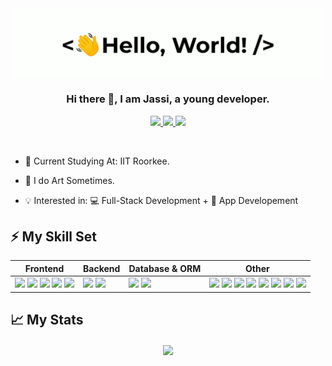 <div align="center">
    <img src="assets/greetings.gif" align="center" height="" width="500" />
</div>
  

### <div align="center" width="200">Hi there 👋, I am Jassi, a young developer.</div>

<p align="center">
    <a href="mailto:jassagillam@gmail.com">
        <img src="https://img.shields.io/badge/gmail-%23ff4343.svg?&style=for-the-badge&logo=gmail&logoColor=white" />
    </a>
    <a href="https://discordapp.com/users/692744567447093318">
        <img src="https://img.shields.io/badge/Discord-7289DA?style=for-the-badge&logo=discord&logoColor=white" />
    </a>
    <a href="https://www.instagram.com/iam_jassigill_/">
        <img src="https://img.shields.io/badge/Instagram-bc2a8d?style=for-the-badge&logo=instagram&logoColor=white" />
    </a>
</p>
  
<br>

- 🏫 Current Studying At: IIT Roorkee.

- 🎨 I do Art Sometimes.

- 💡 Interested in: 💻 Full-Stack Development + 📱 App Developement
 

<!-- ## ℹ About me -->

<!-- ## 👨‍💻 What I've Done

<div align="center">
    
[🥋 Aïkido Roncq](https://www.aikido-roncq.fr) | [⌨️ Typospeed](http://typospeed.iamludal.fr) | [🚀 Cryptac](https://play.google.com/store/apps/details?id=fr.iamludal.cryptac) | [⚙️ MySQL-QueryBuilder](https://github.com/iamludal/MySQL-Querybuilder)  
--- | --- | --- | ---

</div> -->

## ⚡ My Skill Set

<table>
    <thead>
        <tr>
            <th>Frontend</th>
            <th>Backend</th>
            <th>Database & ORM</th>
            <th>Other</th>
        </tr>
    </thead>
    <tbody>
        <tr>
            <td>
               <img src="https://img.shields.io/badge/HTML-F4470B?style=for-the-badge&logo=html5&logoColor=white" />
               <img src="https://img.shields.io/badge/Sass-CC6699?style=for-the-badge&logo=sass&logoColor=white" />
               <img src="https://img.shields.io/badge/TypeScript-007ACC?style=for-the-badge&logo=typescript&logoColor=white" />
               <img src="https://img.shields.io/badge/-Vue.js-4fc08d?style=flat&logo=vuedotjs&logoColor=white" />
<!--                 <img src="https://img.shields.io/badge/Svelte-F73C00?style=for-the-badge&logo=svelte&logoColor=white" /> -->
               <img src="https://img.shields.io/badge/React-20232A?style=for-the-badge&logo=react&logoColor=61DAFB" />
<!--                <img src="https://img.shields.io/badge/Next.js-000?style=for-the-badge&logo=next.js&logoColor=white" /> -->
<!--                <img src="https://img.shields.io/badge/Chakra%20UI-63C9CB?style=for-the-badge&logo=chakraui&logoColor=white" /> -->
            </td>
            <td>
                <img src="https://img.shields.io/badge/Node.js-43853D?style=for-the-badge&logo=node.js&logoColor=white" />
<!--                 <img src="https://img.shields.io/badge/NestJS-000?style=for-the-badge&logo=nestjs&logoColor=F00" /> -->
                <img src="https://img.shields.io/badge/Express.js-404D59?style=for-the-badge&logo=express" />
<!--                 <img src="https://img.shields.io/badge/Spring%20Boot-67AA3C?style=for-the-badge&logo=springboot&logoColor=white" /> -->
            </td>
            <td>
                <img src="https://img.shields.io/badge/MySQL-42759C?style=for-the-badge&logo=mysql&logoColor=white" />
                <img src="https://img.shields.io/badge/MongoDB-589636?style=for-the-badge&logo=mongodb&logoColor=white" />
<!--                 <img src="https://img.shields.io/badge/PostgreSQL-316192?style=for-the-badge&logo=postgresql&logoColor=white" /> -->
<!--                 <img src="https://img.shields.io/badge/Prisma-273141?style=for-the-badge&logo=prisma&logoColor=FFF" /> -->
            </td>
            <td>
                <img src="https://img.shields.io/badge/Python-F7F7F7?style=for-the-badge&logo=python&logoColor=3776AB" /> 
                <img src="https://img.shields.io/badge/Kotlin-F7F7F7?style=for-the-badge&logo=kotlin&logoColor=6b0cd7" />
                <img src="https://img.shields.io/badge/JavaScript-F7F7F7?style=for-the-badge&logo=javascript&logoColor=F0DB4F" />
                <img src="https://img.shields.io/badge/C++-F7F7F7?style=for-the-badge&logo=cplusplus&logoColor=044F88" />
<!--                 <img src="https://img.shields.io/badge/ReactiveX-F7F7F7?style=for-the-badge&logo=reactivex&logoColor=e31589" /> -->
<!--                 <img src="https://img.shields.io/badge/Docker-F7F7F7?style=for-the-badge&logo=docker&logoColor=61DAFB" /> -->
<!--                 <img src="https://img.shields.io/badge/Ansible-F7F7F7?style=for-the-badge&logo=ansible&logoColor=black" /> -->
                <img src="https://img.shields.io/badge/Linux-F7F7F7?style=for-the-badge&logo=linux&logoColor=black" />
                <img src="https://img.shields.io/badge/Figma-F7F7F7?style=for-the-badge&logo=figma&logoColor=a259ff" />
                <img src="https://img.shields.io/badge/Firebase-F7F7F7?style=for-the-badge&logo=firebase&logoColor=FFA611" />
                <img src="https://img.shields.io/badge/Flutter-F7F7F7?style=for-the-badge&logo=flutter&logoColor=03A9F4" />
<!--                 <img src="https://img.shields.io/badge/Notion-white?style=for-the-badge&logo=notion&logoColor=black" /> -->
            </td>
        </tr>
    </tbody>
</table>


## 📈 My Stats

<div align="center">   
    <img src="https://github-readme-stats.vercel.app/api?username=jassiG&show_icons=true&count_private=true&hide_border=true" align="center" />
</div>


<!--
**jassiG/jassiG** is a ✨ _special_ ✨ repository because its `README.md` (this file) appears on your GitHub profile.

Here are some ideas to get you started:

- 🔭 I’m currently working on ...
- 🌱 I’m currently learning ...
- 👯 I’m looking to collaborate on ...
- 🤔 I’m looking for help with ...
- 💬 Ask me about ...
- 📫 How to reach me: ...
- 😄 Pronouns: ...
- ⚡ Fun fact: ...
-->
